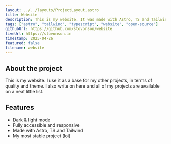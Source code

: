 ```yaml
---
layout: ../../layouts/ProjectLayout.astro
title: Website
description: This is my website. It was made with Astro, TS and Tailwind.
tags: ["astro", "tailwind", "typescript", "website", "open-source"]
githubUrl: https://github.com/stovonson/website
liveUrl: https://stovonson.in
timestamp: 2025-04-26
featured: false
filename: website
---
```


## About the project

This is my website. I use it as a base for my other projects, in terms of quality and theme. I also write on here and all of my projects are available on a neat little list.

## Features

- Dark & light mode
- Fully accessible and responsive
- Made with Astro, TS and Tailwind
- My most stable project (lol)